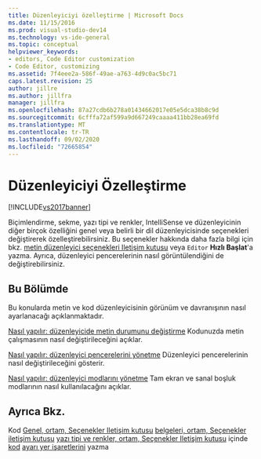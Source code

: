 ```yaml
---
title: Düzenleyiciyi özelleştirme | Microsoft Docs
ms.date: 11/15/2016
ms.prod: visual-studio-dev14
ms.technology: vs-ide-general
ms.topic: conceptual
helpviewer_keywords:
- editors, Code Editor customization
- Code Editor, customizing
ms.assetid: 7f4eee2a-586f-49ae-a763-4d9c0ac5bc71
caps.latest.revision: 25
author: jillre
ms.author: jillfra
manager: jillfra
ms.openlocfilehash: 87a27cdb6b278a01434662017e05e5dca38b8c9d
ms.sourcegitcommit: 6cfffa72af599a9d667249caaaa411bb28ea69fd
ms.translationtype: MT
ms.contentlocale: tr-TR
ms.lasthandoff: 09/02/2020
ms.locfileid: "72665854"
---
```

# <a name="customizing-the-editor"></a>Düzenleyiciyi Özelleştirme
[!INCLUDE[vs2017banner](../includes/vs2017banner.md)]

Biçimlendirme, sekme, yazı tipi ve renkler, IntelliSense ve düzenleyicinin diğer birçok özelliğini genel veya belirli bir dil düzenleyicisinde seçenekleri değiştirerek özelleştirebilirsiniz. Bu seçenekler hakkında daha fazla bilgi için bkz. [metin düzenleyici seçenekleri Iletişim kutusu](../ide/reference/text-editor-options-dialog-box.md) veya `Editor` **Hızlı Başlat**'a yazma. Ayrıca, düzenleyici pencerelerinin nasıl görüntülendiğini de değiştirebilirsiniz.

## <a name="in-this-section"></a>Bu Bölümde
 Bu konularda metin ve kod düzenleyicisinin görünüm ve davranışının nasıl ayarlanacağı açıklanmaktadır.

 [Nasıl yapılır: düzenleyicide metin durumunu değiştirme](../ide/how-to-change-text-case-in-the-editor.md) Kodunuzda metin çalışmasının nasıl değiştirileceğini açıklar.

 [Nasıl yapılır: düzenleyici pencerelerini yönetme](../ide/how-to-manage-editor-windows.md) Düzenleyici pencerelerinin nasıl değiştirileceğini gösterir.

 [Nasıl yapılır: düzenleyici modlarını yönetme](../ide/how-to-manage-editor-modes.md) Tam ekran ve sanal boşluk modlarının nasıl kullanılacağını açıklar.

## <a name="see-also"></a>Ayrıca Bkz.
 Kod [Genel, ortam, Seçenekler Iletişim kutusu](../ide/reference/general-environment-options-dialog-box.md) [belgeleri, ortam, Seçenekler iletişim kutusu](../ide/reference/documents-environment-options-dialog-box.md) [yazı tipi ve renkler, ortam, Seçenekler Iletişim kutusu](../ide/reference/fonts-and-colors-environment-options-dialog-box.md) içinde [kod](../ide/writing-code-in-the-code-and-text-editor.md) [ayarı yer işaretlerini](../ide/setting-bookmarks-in-code.md) yazma
